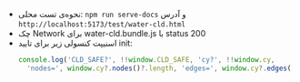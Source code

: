 - نحوه‌ی تست محلی: `npm run serve-docs` و آدرس `http://localhost:5173/test/water-cld.html`
- چک Network برای water-cld.bundle.js با status 200
- اسنیپت کنسولی زیر برای تایید init:
  ```js
  console.log('CLD_SAFE?', !!window.CLD_SAFE, 'cy?', !!window.cy,
    'nodes=', window.cy?.nodes()?.length, 'edges=', window.cy?.edges()?.length);
  ```
